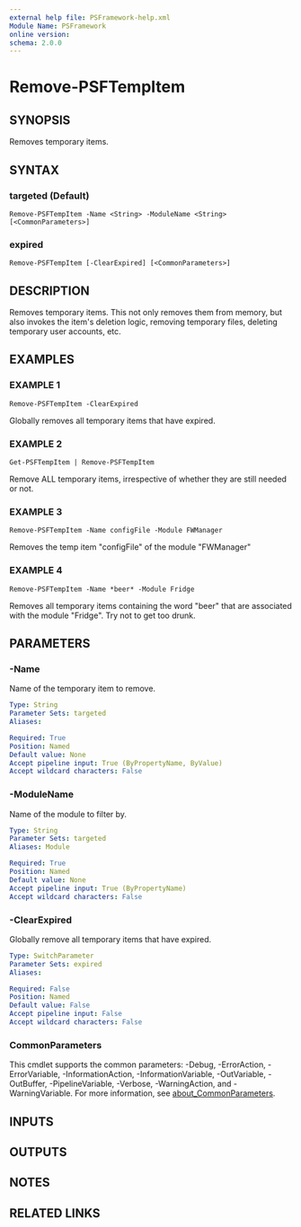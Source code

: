 ```yaml
---
external help file: PSFramework-help.xml
Module Name: PSFramework
online version:
schema: 2.0.0
---
```


# Remove-PSFTempItem

## SYNOPSIS
Removes temporary items.

## SYNTAX

### targeted (Default)
```
Remove-PSFTempItem -Name <String> -ModuleName <String> [<CommonParameters>]
```

### expired
```
Remove-PSFTempItem [-ClearExpired] [<CommonParameters>]
```

## DESCRIPTION
Removes temporary items.
This not only removes them from memory, but also invokes the item's deletion logic, removing temporary files, deleting temporary user accounts, etc.

## EXAMPLES

### EXAMPLE 1
```
Remove-PSFTempItem -ClearExpired
```

Globally removes all temporary items that have expired.

### EXAMPLE 2
```
Get-PSFTempItem | Remove-PSFTempItem
```

Remove ALL temporary items, irrespective of whether they are still needed or not.

### EXAMPLE 3
```
Remove-PSFTempItem -Name configFile -Module FWManager
```

Removes the temp item "configFile" of the module "FWManager"

### EXAMPLE 4
```
Remove-PSFTempItem -Name *beer* -Module Fridge
```

Removes all temporary items containing the word "beer" that are associated with the module "Fridge".
Try not to get too drunk.

## PARAMETERS

### -Name
Name of the temporary item to remove.

```yaml
Type: String
Parameter Sets: targeted
Aliases:

Required: True
Position: Named
Default value: None
Accept pipeline input: True (ByPropertyName, ByValue)
Accept wildcard characters: False
```

### -ModuleName
Name of the module to filter by.

```yaml
Type: String
Parameter Sets: targeted
Aliases: Module

Required: True
Position: Named
Default value: None
Accept pipeline input: True (ByPropertyName)
Accept wildcard characters: False
```

### -ClearExpired
Globally remove all temporary items that have expired.

```yaml
Type: SwitchParameter
Parameter Sets: expired
Aliases:

Required: False
Position: Named
Default value: False
Accept pipeline input: False
Accept wildcard characters: False
```

### CommonParameters
This cmdlet supports the common parameters: -Debug, -ErrorAction, -ErrorVariable, -InformationAction, -InformationVariable, -OutVariable, -OutBuffer, -PipelineVariable, -Verbose, -WarningAction, and -WarningVariable. For more information, see [about_CommonParameters](http://go.microsoft.com/fwlink/?LinkID=113216).

## INPUTS

## OUTPUTS

## NOTES

## RELATED LINKS
